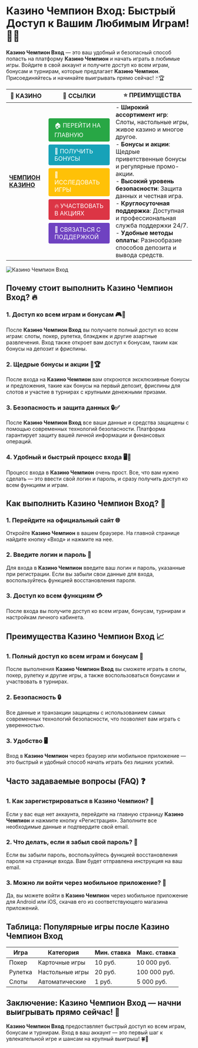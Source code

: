 # **Казино Чемпион Вход: Быстрый Доступ к Вашим Любимым Играм!** 🎰💸

**Казино Чемпион Вход** — это ваш удобный и безопасный способ попасть на платформу **Казино Чемпион** и начать играть в любимые игры. Войдите в свой аккаунт и получите доступ ко всем играм, бонусам и турнирам, которые предлагает **Казино Чемпион**. Присоединяйтесь и начинайте выигрывать прямо сейчас! 🃏🏆

| 🎰 **КАЗИНО**                              | 🔗 **ССЫЛКИ**                                                                                                                                                                                                 | ⭐ **ПРЕИМУЩЕСТВА**                                                                                     |
|--------------------------------------------|-------------------------------------------------------------------------------------------------------------------------------------------------------------------------------------------------------------|--------------------------------------------------------------------------------------------------------|
| **[ЧЕМПИОН КАЗИНО](https://temon-gter.cfd/go/lRq?p80412p304504pcc44t17455)** | <a href="https://temon-gter.cfd/go/lRq?p80412p304504pcc44t17455" style="display: inline-block; padding: 8px 16px; margin: 4px 0; background-color: #28a745; color: white; text-decoration: none; border-radius: 4px;">🏠 ПЕРЕЙТИ НА ГЛАВНУЮ</a><br> <a href="https://temon-gter.cfd/go/lRq?p80412p304504pcc44t17455" style="display: inline-block; padding: 8px 16px; margin: 4px 0; background-color: #17a2b8; color: white; text-decoration: none; border-radius: 4px;">🎁 ПОЛУЧИТЬ БОНУСЫ</a><br> <a href="https://temon-gter.cfd/go/lRq?p80412p304504pcc44t17455" style="display: inline-block; padding: 8px 16px; margin: 4px 0; background-color: #ffc107; color: white; text-decoration: none; border-radius: 4px;">🎲 ИССЛЕДОВАТЬ ИГРЫ</a><br> <a href="https://temon-gter.cfd/go/lRq?p80412p304504pcc44t17455" style="display: inline-block; padding: 8px 16px; margin: 4px 0; background-color: #dc3545; color: white; text-decoration: none; border-radius: 4px;">🔥 УЧАСТВОВАТЬ В АКЦИЯХ</a><br> <a href="https://temon-gter.cfd/go/lRq?p80412p304504pcc44t17455" style="display: inline-block; padding: 8px 16px; margin: 4px 0; background-color: #6f42c1; color: white; text-decoration: none; border-radius: 4px;">💬 СВЯЗАТЬСЯ С ПОДДЕРЖКОЙ</a> | - **Широкий ассортимент игр**: Слоты, настольные игры, живое казино и многое другое.<br>- **Бонусы и акции**: Щедрые приветственные бонусы и регулярные промо-акции.<br>- **Высокий уровень безопасности**: Защита данных и честная игра.<br>- **Круглосуточная поддержка**: Доступная и профессиональная служба поддержки 24/7.<br>- **Удобные методы оплаты**: Разнообразие способов депозита и вывода средств. |

![Казино Чемпион Вход](https://sun9-31.userapi.com/impg/EIec6EVmALCyBhCTbcVPbRvesUXjcvwDdQQWhw/kGqDq3jXdV0.jpg?size=1024x435&quality=95&sign=a2477679cbc744f5be7528654025123b&c_uniq_tag=ryznTnKeSP0f07A1Xqo9QdQyNFMb5J_7WC-T7YP5ogI&type=album)

## Почему стоит выполнить **Казино Чемпион Вход**? 🔥

### 1. **Доступ ко всем играм и бонусам** 🎮💸

После **Казино Чемпион Вход** вы получаете полный доступ ко всем играм: слоты, покер, рулетка, блэкджек и другие азартные развлечения. Вход также откроет вам доступ к бонусам, таким как бонусы на депозит и фриспины.

### 2. **Щедрые бонусы и акции** 🎁🏆

После входа на **Казино Чемпион** вам откроются эксклюзивные бонусы и предложения, такие как бонусы на первый депозит, фриспины для слотов и участие в турнирах с крупными денежными призами.

### 3. **Безопасность и защита данных** 🔒✅

После **Казино Чемпион Вход** все ваши данные и средства защищены с помощью современных технологий безопасности. Платформа гарантирует защиту вашей личной информации и финансовых операций.

### 4. **Удобный и быстрый процесс входа** 🖥️📱

Процесс входа в **Казино Чемпион** очень прост. Все, что вам нужно сделать — это ввести свой логин и пароль, и сразу получить доступ ко всем функциям и играм.

## Как выполнить **Казино Чемпион Вход**? 🏁

### 1. **Перейдите на официальный сайт** 🌐

Откройте **Казино Чемпион** в вашем браузере. На главной странице найдите кнопку «Вход» и нажмите на нее.

### 2. **Введите логин и пароль** 📝

Для входа в **Казино Чемпион** введите ваш логин и пароль, указанные при регистрации. Если вы забыли свои данные для входа, воспользуйтесь функцией восстановления пароля.

### 3. **Доступ ко всем функциям** 💳

После входа вы получите доступ ко всем играм, бонусам, турнирам и настройкам личного кабинета.

## Преимущества **Казино Чемпион Вход** 📈

### 1. **Полный доступ ко всем играм и бонусам** 🎰

После выполнения **Казино Чемпион Вход** вы сможете играть в слоты, покер, рулетку и другие игры, а также воспользоваться бонусами и участвовать в турнирах.

### 2. **Безопасность** 🔒

Все данные и транзакции защищены с использованием самых современных технологий безопасности, что позволяет вам играть с уверенностью.

### 3. **Удобство** 🖥️

Вход в **Казино Чемпион** через браузер или мобильное приложение — это быстрый и удобный способ начать играть без лишних усилий.

## Часто задаваемые вопросы (FAQ) ❓

### **1. Как зарегистрироваться в **Казино Чемпион**?** 📝

Если у вас еще нет аккаунта, перейдите на главную страницу **Казино Чемпион** и нажмите кнопку «Регистрация». Заполните все необходимые данные и подтвердите свой email.

### **2. Что делать, если я забыл свой пароль?** 🔑

Если вы забыли пароль, воспользуйтесь функцией восстановления пароля на странице входа. Вам будет отправлена инструкция на ваш email.

### **3. Можно ли войти через мобильное приложение?** 📱

Да, вы можете войти в **Казино Чемпион** через мобильное приложение для Android или iOS, скачав его из соответствующего магазина приложений.

## Таблица: Популярные игры после **Казино Чемпион Вход**

| Игра                | Категория        | Мин. ставка | Макс. ставка |
|---------------------|------------------|-------------|--------------|
| Покер               | Карточные игры   | 10 руб.     | 10 000 руб.  |
| Рулетка             | Настольные игры  | 20 руб.     | 100 000 руб. |
| Слоты               | Автоматические   | 1 руб.      | 5 000 руб.   |

## Заключение: **Казино Чемпион Вход** — начни выигрывать прямо сейчас! 🎉

**Казино Чемпион Вход** предоставляет быстрый доступ ко всем играм, бонусам и турнирам. Вход в ваш аккаунт — это первый шаг к увлекательной игре и шансам на крупный выигрыш! 🍀🎰

